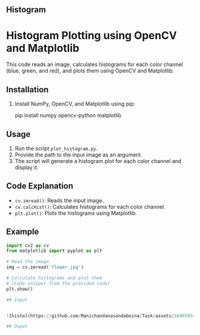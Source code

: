 ## Histogram

# Histogram Plotting using OpenCV and Matplotlib

This code reads an image, calculates histograms for each color channel (blue, green, and red), and plots them using OpenCV and Matplotlib.

## Installation

1. Install NumPy, OpenCV, and Matplotlib using pip:

   pip install numpy opencv-python matplotlib

   
## Usage

1. Run the script `plot_histogram.py`.
2. Provide the path to the input image as an argument.
3. The script will generate a histogram plot for each color channel and display it.

## Code Explanation

- `cv.imread()`: Reads the input image.
- `cv.calcHist()`: Calculates histograms for each color channel.
- `plt.plot()`: Plots the histograms using Matplotlib.

## Example

```python
import cv2 as cv
from matplotlib import pyplot as plt

# Read the image
img = cv.imread('flower.jpg')

# Calculate histograms and plot them
# (Code snippet from the provided code)
plt.show()

## Input


![histo](https://github.com/Manichandanasandaboina/Task/assets/169050542/27d17d45-1587-4285-9317-782e10fa0623)

## Ouput
 

 








